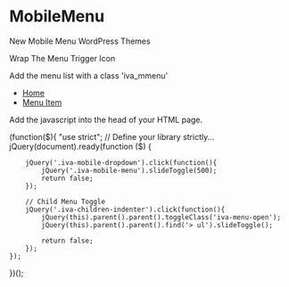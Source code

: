 MobileMenu
==========

New Mobile Menu WordPress Themes

Wrap The Menu Trigger Icon
<div class="mobile-menu-wrap"><a href="#" class="iva-mobile-dropdown"></a></div>

Add the menu list with a class 'iva_mmenu'

<ul class="iva_mmenu" id="menu-primary-menu">
    <li class="current-menu-ancestor">
    <a href="#">Home<span class="iva-children-indenter"><i class="fa fa-angle-down"></i></span></a>
        <ul class="sub-menu" style="display: none;">
        	<li class="menu-item"><a href="#">Menu Item</a></li>
        	<li class="menu-item"><a href="#">Menu Item</a></li>
        	<li class="menu-item"><a href="#">Menu Item</a></li>
        </ul>
    </li>
    <li class="menu-item">
    <a href="#">Menu Item<span class="iva-children-indenter"><i class="fa fa-angle-down"></i></span></a>
    </li>
</ul>

Add the javascript into the head of your HTML page.

(function($){  "use strict";
	// Define your library strictly...
	jQuery(document).ready(function ($) {
	
        jQuery('.iva-mobile-dropdown').click(function(){
        	jQuery('.iva-mobile-menu').slideToggle(500);
        	return false;
        });
        
        // Child Menu Toggle
        jQuery('.iva-children-indenter').click(function(){
        	jQuery(this).parent().parent().toggleClass('iva-menu-open');
        	jQuery(this).parent().parent().find('> ul').slideToggle();
        	
        	return false;
        });
	});       
})();
